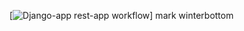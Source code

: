 [![Django-app rest-app workflow](https://github.com/Abrbrq/udemy_mark/actions/workflow/checks.yml/badge.svg)]
 mark winterbottom


